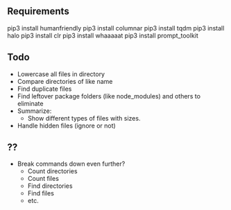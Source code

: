 ## Requirements

pip3 install humanfriendly
pip3 install columnar
pip3 install tqdm
pip3 install halo
pip3 install clr
pip3 install whaaaaat
pip3 install prompt_toolkit

## Todo

- Lowercase all files in directory
- Compare directories of like name
- Find duplicate files
- Find leftover package folders (like node_modules) and others to eliminate
- Summarize:
  - Show different types of files with sizes.
- Handle hidden files (ignore or not)


## ??


- Break commands down even further?
  - Count directories
  - Count files
  - Find directories
  - Find files
  - etc.